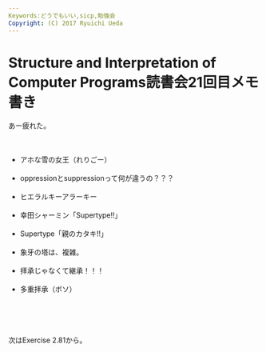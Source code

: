 ```yaml
---
Keywords:どうでもいい,sicp,勉強会
Copyright: (C) 2017 Ryuichi Ueda
---
```


# Structure and Interpretation of Computer Programs読書会21回目メモ書き
あー疲れた。<br />
<br />
<ul><br />
<li>アホな雪の女王（れりごー）</li><br />
<li>oppressionとsuppressionって何が違うの？？？</li><br />
<li>ヒエラルキーアラーキー</li><br />
<li>幸田シャーミン「Supertype!!」</li><br />
<li>Supertype「親のカタキ!!」</li><br />
<li>象牙の塔は、複雑。</li><br />
<li>拝承じゃなくて継承！！！</li><br />
<li>多重拝承（ボソ）</li><br />
</ul><br />
<br />
<br />
次はExercise 2.81から。

